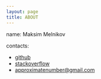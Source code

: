 ```yaml
---
layout: page
title: ABOUT
---
```


name: Maksim Melnikov

contacts:

* [github](https://github.com/approximatenumber)
* [stackoverflow](http://ru.stackoverflow.com/users/199091/approximatenumber)
* approximatenumber@gmail.com
